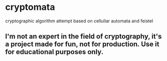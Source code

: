 # cryptomata
cryptographic algorithm attempt based on cellullar automata and feistel

## I'm not an expert in the field of cryptography, it's a project made for fun, not for production. Use it for educational purposes only.
